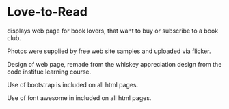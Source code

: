 # Love-to-Read
displays web page for book lovers, that want to buy or subscribe to a book club.

Photos were supplied by free web site samples and uploaded via flicker.

Design of web page, remade from the whiskey appreciation design from the code institue learning course.

Use of bootstrap is included on all html pages.

Use of font awesome in included on all html pages.
